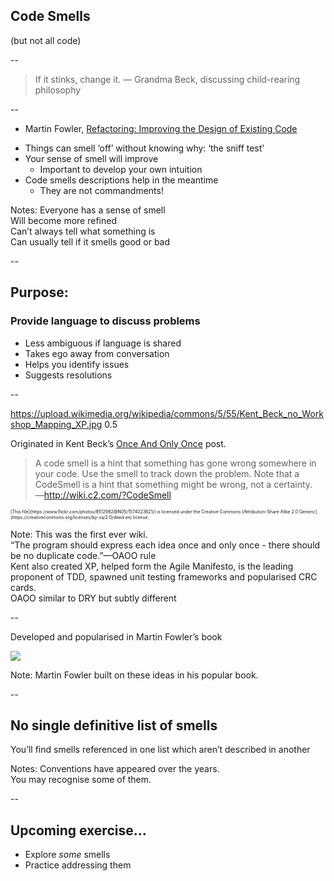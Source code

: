 ## Code Smells

(but not all code)

--

> If it stinks, change it.
> — Grandma Beck, discussing child-rearing philosophy

--

- Martin Fowler, [Refactoring: Improving the Design of Existing Code](https://www.oreilly.com/library/view/refactoring-improving-the/9780134757681/)
+ Things can smell ‘off’ without knowing why: ‘the sniff test’
+ Your sense of smell will improve
  + Important to develop your own intuition
+ Code smells descriptions help in the meantime
  + They are not commandments!

Notes: Everyone has a sense of smell  
Will become more refined  
Can’t always tell what something is  
Can usually tell if it smells good or bad

--

## Purpose:

### Provide language to discuss problems

+ Less ambiguous if language is shared
+ Takes ego away from conversation
+ Helps you identify issues
+ Suggests resolutions

--

<backgroundimage>https://upload.wikimedia.org/wikipedia/commons/5/55/Kent_Beck_no_Workshop_Mapping_XP.jpg</backgroundimage>
<backgroundimageopacity>0.5</backgroundimageopacity>
<!-- .slide: data-background-position="top" -->

Originated in Kent Beck’s [Once And Only Once](http://wiki.c2.com/?OnceAndOnlyOnce) post.  

> A code smell is a hint that something has gone wrong somewhere in your code. Use the smell to track down the problem.
> Note that a CodeSmell is a hint that something might be wrong, not a certainty.  
—http://wiki.c2.com/?CodeSmell

<small style="font-size: 0.5em">
[This file](https://www.flickr.com/photos/8512982@N05/1574023621/) is licensed under the Creative Commons [Attribution-Share Alike 2.0 Generic](https://creativecommons.org/licenses/by-sa/2.0/deed.en) license.
</small>

Note: This was the first ever wiki.  
  “The program should express each idea once and only once - there should be no duplicate code.”—OAOO rule  
  Kent also created XP, helped form the Agile Manifesto, is the leading proponent of TDD, spawned unit testing frameworks and popularised CRC cards.  
  OAOO similar to DRY but subtly different  

--

Developed and popularised in Martin Fowler’s book

[<img src="{{ site.github.url }}/images/Refactoring-Improving-the-Design-of-Existing-Code.jpg">](https://www.oreilly.com/library/view/refactoring-improving-the/9780134757681/)

Note: Martin Fowler built on these ideas in his popular book.  

--

## No single definitive list of smells

You’ll find smells referenced in one list which aren’t described in another 

Notes: Conventions have appeared over the years.  
  You may recognise some of them.  

--

## Upcoming exercise…

+ Explore *some* smells
+ Practice addressing them

